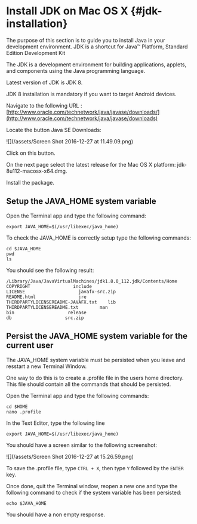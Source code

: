 # Install JDK on Mac OS X {#jdk-installation}

The purpose of this section is to guide you to install Java in your development environment. JDK is a shortcut for Java™ Platform, Standard Edition Development Kit

The JDK is a development environment for building applications, applets, and components using the Java programming language.

Latest version of JDK is JDK 8.

JDK 8 installation is mandatory if you want to target Android devices.

Navigate to the following URL :[http://www.oracle.com/technetwork/java/javase/downloads/](http://www.oracle.com/technetwork/java/javase/downloads)

Locate the button Java SE Downloads:

![](/assets/Screen Shot 2016-12-27 at 11.49.09.png)

Click on this button.

On the next page select the latest release for the Mac OS X platform: jdk-8u112-macosx-x64.dmg.

Install the package.

## Setup the JAVA\_HOME system variable

Open the Terminal app and type the following command:

```
export JAVA_HOME=$(/usr/libexec/java_home)
```

To check the JAVA\_HOME is correctly setup type the following commands:

```
cd $JAVA_HOME
pwd
ls
```

You should see the following result:

```
/Library/Java/JavaVirtualMachines/jdk1.8.0_112.jdk/Contents/Home
COPYRIGHT                include
LICENSE                    javafx-src.zip
README.html                jre
THIRDPARTYLICENSEREADME-JAVAFX.txt    lib
THIRDPARTYLICENSEREADME.txt        man
bin                    release
db                    src.zip
```

## Persist the JAVA\_HOME system variable for the current user

The JAVA\_HOME system variable must be persisted when you leave and resstart a new Terminal  Window.

One way to do this is to create a .profile file in the users home directory. This file should contain all the commands that should be persisted.

Open the Terminal app and type the following commands:

```
cd $HOME
nano .profile
```

In the Text Editor, type the following line

`export JAVA_HOME=$(/usr/libexec/java_home)`

You should have a screen similar to the following screenshot:

![](/assets/Screen Shot 2016-12-27 at 15.26.59.png)

To save the .profile file, type `CTRL + X`, then type `Y` followed by the `ENTER` key.

Once done, quit the Terminal window, reopen a new one and type the following command to check if the system variable has been persisted:

```
echo $JAVA_HOME
```

You should have a non empty response.




